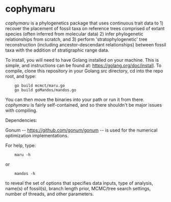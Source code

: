 # cophymaru
_cophymaru_ is a phylogenetics package that uses continuous trait data to 1) recover the placement of fossil taxa on reference trees comprised of extant species (often inferred from molecular data) 2) infer phylogenetic relationships from scratch, and 3) perform 'stratophylogenetic' tree reconstruction (including ancestor-descendant relationships) between fossil taxa with the addition of stratigraphic range data.


To install, you will need to have Golang installed on your machine. This is simple, and instructions can be found at: https://golang.org/doc/install. 
To compile, clone this repository in your Golang src directory, cd into the repo root, and type:

        go build mcmct/maru.go
        go build goMandos/mandos.go

You can then move the binaries into your path or run it from there. _cophymaru_ is fairly self-contained, and so there shouldn't be major issues with compiling. 

Dependencies:

Gonum -- https://github.com/gonum/gonum -- is used for the numerical optimization implementations.

For help, type:

        maru -h 

or

        mandos -h

to reveal the set of options that specifies data inputs, type of analysis, name(s) of fossil(s), branch length prior, MCMC/tree search settings, number of threads, and other parameters. 


